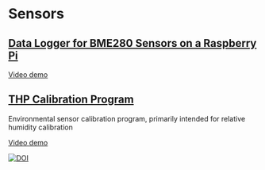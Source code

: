# Sensors

## [Data Logger for BME280 Sensors on a Raspberry Pi](CS50x/project)
[Video demo](https://youtu.be/62MMcRAne60)

## [THP Calibration Program](thpcal)
Environmental sensor calibration program, primarily intended for relative humidity calibration

[Video demo](https://youtu.be/PUZ_fvgNIi0)

[![DOI](https://zenodo.org/badge/857674737.svg)](https://doi.org/10.5281/zenodo.14542730)
